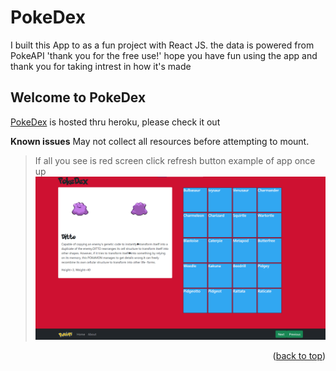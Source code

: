 # PokeDex 

I built this App to as a fun project with React JS.
the data is powered from PokeAPI 'thank you for the free use!' hope you have fun using the app
and thank you for taking intrest in how it's made

## Welcome to PokeDex



[PokeDex](https://monster-dex.herokuapp.com/) is hosted thru heroku, please
check it out


**Known issues**
May not collect all resources before attempting to mount. 
> If all you see is red screen click refresh button
example of app once up
![landingPage](./public/landing.png)
<p align="right">(<a href="#readme-top">back to top</a>)</p>